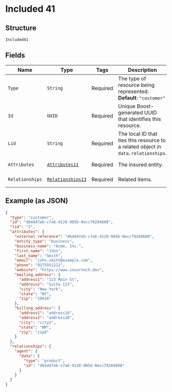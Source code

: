 
# Included 41

## Structure

`Included41`

## Fields

| Name | Type | Tags | Description | Getter | Setter |
|  --- | --- | --- | --- | --- | --- |
| `Type` | `String` | Required | The type of resource being represented.<br>**Default**: `"customer"` | String getType() | setType(String type) |
| `Id` | `UUID` | Required | Unique Boost-generated UUID that identifies this resource. | UUID getId() | setId(UUID id) |
| `Lid` | `String` | Required | The local ID that ties this resource to a related object in `data.relationships`. | String getLid() | setLid(String lid) |
| `Attributes` | [`Attributes11`](../../doc/models/attributes-11.md) | Required | The insured entity. | Attributes11 getAttributes() | setAttributes(Attributes11 attributes) |
| `Relationships` | [`Relationships13`](../../doc/models/relationships-13.md) | Required | Related items. | Relationships13 getRelationships() | setRelationships(Relationships13 relationships) |

## Example (as JSON)

```json
{
  "type": "customer",
  "id": "d64d47eb-c7a6-4128-985b-0ecc79284608",
  "lid": "2",
  "attributes": {
    "external_reference": "d64d47eb-c7a6-4128-985b-0ecc79284608",
    "entity_type": "business",
    "business_name": "Acme, Inc.",
    "first_name": "John",
    "last_name": "Smith",
    "email": "john.smith@example.com",
    "phone": "9175551212",
    "website": "https://www.insurtech.dev",
    "mailing_address": {
      "address1": "123 Main St",
      "address2": "Suite 123",
      "city": "New York",
      "state": "NY",
      "zip": "10016"
    },
    "billing_address": {
      "address1": "address16",
      "address2": "address20",
      "city": "city2",
      "state": "NM",
      "zip": "zip8"
    }
  },
  "relationships": {
    "agent": {
      "data": {
        "type": "product",
        "id": "d64d47eb-c7a6-4128-985b-0ecc79284608"
      }
    }
  }
}
```

